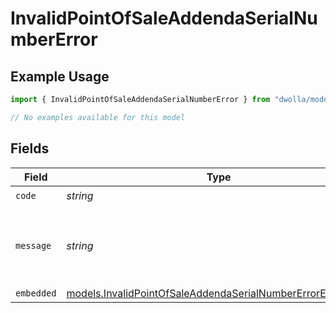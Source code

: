 # InvalidPointOfSaleAddendaSerialNumberError

## Example Usage

```typescript
import { InvalidPointOfSaleAddendaSerialNumberError } from "dwolla/models/errors";

// No examples available for this model
```

## Fields

| Field                                                                                                                           | Type                                                                                                                            | Required                                                                                                                        | Description                                                                                                                     | Example                                                                                                                         |
| ------------------------------------------------------------------------------------------------------------------------------- | ------------------------------------------------------------------------------------------------------------------------------- | ------------------------------------------------------------------------------------------------------------------------------- | ------------------------------------------------------------------------------------------------------------------------------- | ------------------------------------------------------------------------------------------------------------------------------- |
| `code`                                                                                                                          | *string*                                                                                                                        | :heavy_check_mark:                                                                                                              | N/A                                                                                                                             | ValidationError                                                                                                                 |
| `message`                                                                                                                       | *string*                                                                                                                        | :heavy_check_mark:                                                                                                              | N/A                                                                                                                             | Validation error(s) present. See embedded errors list for more details.                                                         |
| `embedded`                                                                                                                      | [models.InvalidPointOfSaleAddendaSerialNumberErrorEmbedded](../../models/invalidpointofsaleaddendaserialnumbererrorembedded.md) | :heavy_minus_sign:                                                                                                              | N/A                                                                                                                             |                                                                                                                                 |